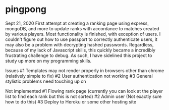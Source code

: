 # pingpong
Sept 21, 2020
  First attempt at creating a ranking page using express, mongoDB, and more to update ranks with accordance to matches created by various players.
  Most functionality is finished, with exception of users. I couldn't figure out how to use passport to correctly authenticate users, it may also be a problem with decrypting hashed passwords.
  Regardless, because of my lack of Javascript skills, this quickly became a incredibly frustrating challenge to debug. As such, I have sidelined this project to study up more on my programming skills.
  
  Issues
  #1 Templates may not render properly in browsers other than chrome (relatively simple to fix)
  #2 User authentication not working
  #3 General stylistic problems need touching up on
  
  Not implemented
  #1 Flowing rank page (currently you can look at the player list to find each rank but this is not sorted)
  #2 Admin user (Not exactly sure how to do this)
  #3 Deploy to Heroku or some other hosting site
  
  
  
